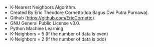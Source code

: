 *   K-Nearest Neighbors Algorithm.
*   Created By Eric Theodore Cornetto(Ida Bagus Dwi Putra Purnawa).
*   Github (https://github.com/EricCornetto).
*   GNU General Public License v3.0.
*   Python Machine Learning
*   K-Neighbors = 5 (If the number of data is even)
*   K-Neighbors = 2 (If the number of data is odd)
